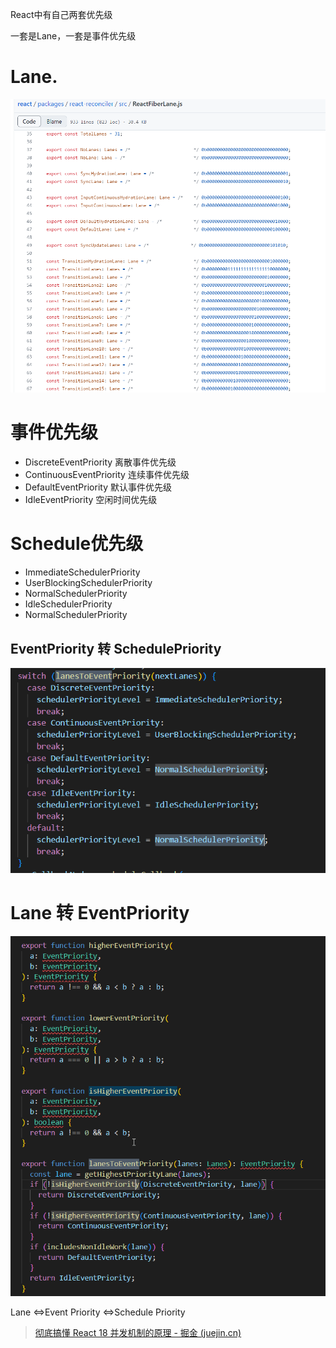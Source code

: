 
React中有自己两套优先级

一套是Lane，一套是事件优先级

# Lane.

![](https://github.com/StoryKing123/Notes/raw/0dcfed923b1af57ed9132b6f4a19284dd3894883/pics/lanes.png)

# 事件优先级
-   DiscreteEventPriority 离散事件优先级
-   ContinuousEventPriority 连续事件优先级
-   DefaultEventPriority 默认事件优先级
-   IdleEventPriority 空闲时间优先级


# Schedule优先级
* ImmediateSchedulerPriority
* UserBlockingSchedulerPriority
* NormalSchedulerPriority
* IdleSchedulerPriority
* NormalSchedulerPriority


## EventPriority 转 SchedulePriority
![](https://github.com/StoryKing123/Notes/raw/0dcfed923b1af57ed9132b6f4a19284dd3894883/pics/lanes_to_event_schedule.png)

# Lane 转 EventPriority


![](https://github.com/StoryKing123/Notes/raw/0dcfed923b1af57ed9132b6f4a19284dd3894883/pics/lanes_to_event_priority.png)


Lane <=>Event Priority <=>Schedule Priority


> [彻底搞懂 React 18 并发机制的原理 - 掘金 (juejin.cn)](https://juejin.cn/post/7171231346361106440#heading-2)